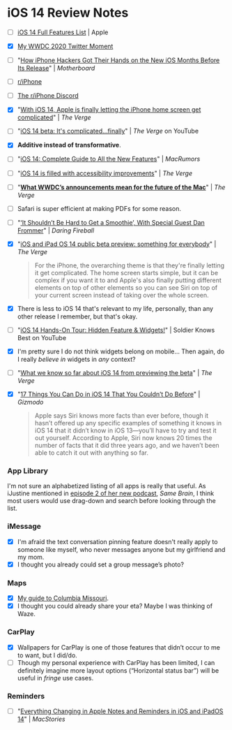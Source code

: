 # iOS 14 Review Notes
- [ ] [iOS 14 Full Features List](https://www.apple.com/ios/ios-14-preview/features/) | Apple

- [x] [My WWDC 2020 Twitter Moment](https://twitter.com/i/events/1275137514609823751?s=20)

- [ ] "[How iPhone Hackers Got Their Hands on the New iOS Months Before Its Release](https://www.vice.com/en_us/article/5dzpxz/how-iphone-hackers-got-hands-on-new-ios-14-months-before-realease)" | *Motherboard*

- [ ] [r/iPhone](r/iPhone)

- [ ] [The r/iPhone Discord](https://discord.gg/iphone)

- [x] "[With iOS 14, Apple is finally letting the iPhone home screen get complicated](https://www.theverge.com/2020/6/24/21299924/ios-14-iphone-wwdc-2020-apple-home-screen-widgets-app-library-clips-pages-complexity)" | *The Verge*

- [ ] "[iOS 14 beta: It's complicated…finally](https://youtu.be/d6ai8ZGoYjY)" | *The Verge* on YouTube

- [x] **Additive instead of transformative**.

- [ ] "[iOS 14: Complete Guide to All the New Features](https://www.macrumors.com/roundup/ios-14/)" | *MacRumors*

- [ ] "[iOS 14 is filled with accessibility improvements](https://www.theverge.com/21302891/ios-14-accessibility-improvements-disabilities-hearing-blindness-motor-control)" | *The Verge*

- [ ] "[**What WWDC’s announcements mean for the future of the Mac**](https://www.theverge.com/2020/6/26/21304226/vergecast-podcast-apple-ios14-macos-wwdc-2020)" | *The Verge*

- [ ] Safari is super efficient at making PDFs for some reason.

- [ ] "[‘It Shouldn’t Be Hard to Get a Smoothie’, With Special Guest Dan Frommer](https://daringfireball.net/thetalkshow/2020/06/30/ep-288)" | *Daring Fireball*

- [x] "[iOS and iPad OS 14 public beta preview: something for everybody](https://www.theverge.com/21317904/ios-ipados-14-public-beta-preview-scribble-home-screen-widgets-apple-maps)" | *The Verge*

  > For the iPhone, the overarching theme is that they're finally letting it get complicated. The home screen starts simple, but it can be complex if you want it to and Apple's also finally putting different elements on top of other elements so you can see Siri on top of your current screen instead of taking over the whole screen.

- [x] There is less to iOS 14 that's relevant to my life, personally, than any other release I remember, but that's okay.

- [ ] "[iOS 14 Hands-On Tour: Hidden Feature & Widgets!](https://youtu.be/z2wNLoS0-HU)" | Soldier Knows Best on YouTube

- [x] I'm pretty sure I do not think widgets belong on mobile... Then again, do I really *believe in* widgets in *any* context?

- [ ] "[What we know so far about iOS 14 from previewing the beta](https://www.theverge.com/2020/7/10/21319878/ios-14-public-beta-google-pixel-3a-samsung-note-20-event-rumors-vergecast-412)" | *The Verge*

- [x] "[17 Things You Can Do in iOS 14 That You Couldn’t Do Before](https://gizmodo.com/17-things-you-can-do-in-ios-14-that-you-couldn-t-do-bef-1844975020)" | *Gizmodo*

  > Apple says Siri knows more facts than ever before, though it hasn’t offered up any specific examples of something it knows in iOS 14 that it didn’t know in iOS 13—you’ll have to try and test it out yourself. According to Apple, Siri now knows 20 times the number of facts that it did three years ago, and we haven’t been able to catch it out with anything so far.

### App Library
I'm not sure an alphabetized listing of all apps is really that useful. As iJustine mentioned in [episode 2 of her new podcast](	), *Same Brain*, I think most users would use drag-down and search before looking through the list. 

### iMessage
- [x] I'm afraid the text conversation pinning feature doesn't really apply to someone like myself, who never messages anyone but my girlfriend and my mom.
- [x] I thought you already could set a group message’s photo?

### Maps
- [x] [My guide to Columbia Missouri](https://guides.apple.com/?ug=ChNDb2x1bWJpYSBFc3NlbnRpYWxzEg0Irk0Q9afRyfG15J1VEg4Irk0QjZS24KKtt%2FaIARINCK5NEM3DzPio6eW5bxINCK5NEIiv4bu1z92nCA%3D%3D).
- [x] I thought you could already share your eta?  Maybe I was thinking of Waze. 

### CarPlay
- [x] Wallpapers for CarPlay is one of those features that didn’t occur to me to want, but I did/do.
- [ ] Though my personal experience with CarPlay has been limited, I can definitely imagine more layout options (“Horizontal status bar”) will be useful in *fringe* use cases.

### Reminders

- [ ] "[Everything Changing in Apple Notes and Reminders in iOS and iPadOS 14](https://www.macstories.net/stories/everything-changing-in-apple-notes-and-reminders-in-ios-and-ipados-14/)" | *MacStories*